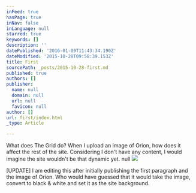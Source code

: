 ```yaml
---
inFeed: true
hasPage: true
inNav: false
inLanguage: null
starred: true
keywords: []
description: ''
datePublished: '2016-01-09T11:43:34.190Z'
dateModified: '2015-10-28T09:58:39.153Z'
title: First
sourcePath: _posts/2015-10-28-first.md
published: true
authors: []
publisher:
  name: null
  domain: null
  url: null
  favicon: null
author: []
url: first/index.html
_type: Article

---
```

What does The Grid do? When I upload an image of Orion, how does it affect the rest of the site. Considering I don't have any content, I would imagine the site wouldn't be that dynamic yet.
null
![](https://the-grid-user-content.s3-us-west-2.amazonaws.com/29b35bcf-9d0f-4209-a175-aee6b811916d.jpg)

\[UPDATE\] I am editing this after initially publishing the first paragraph and the image of Orion. Who would have guessed that it would take the image, convert to black & white and set it as the site background.